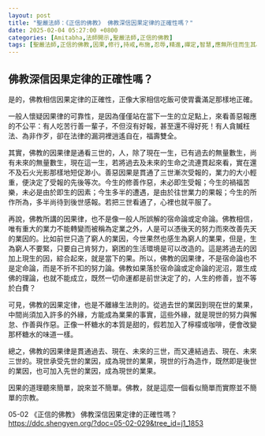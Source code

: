 ```yaml
---
layout: post
title: "聖嚴法師：《正信的佛教》 佛教深信因果定律的正確性嗎？"
date: 2025-02-04 05:27:00 +0800
categories: [Amitabha,法師開示,聖嚴法師,正信的佛教]
tags: [聖嚴法師,正信的佛教,因果,修行,持戒,布施,忍辱,精進,禪定,智慧,應無所住而生其心,因緣,戒律,因果相續,善緣,惡緣,貪瞋痴,戒律,業,業報,業力,重報輕受]
---
```


## 佛教深信因果定律的正確性嗎？

是的，佛教相信因果定律的正確性，正像大家相信吃飯可使胃囊滿足那樣地正確。

一般人懷疑因果律的可靠性，是因為僅僅站在當下一生的立足點上，來看善惡報應的不公平：有人吃苦行善一輩子，不但沒有好報，甚至還不得好死！有人貪贓枉法、為非作歹，卻在法律的漏洞裡逍遙自在，福壽雙全。

其實，佛教的因果律是通看三世的，人，除了現在一生，已有過去的無量數生，尚有未來的無量數生，現在這一生，若將過去及未來的生命之流連貫起來看，實在還不及石火光影那樣地短促渺小。善惡因果是貫通了三世漸次受報的，業力的大小輕重，便決定了受報的先後等次。今生的修善作惡，未必即生受報；今生的禍福苦樂，未必是由於即生的因素；今生多半的遭遇，是由於往世業力的果報；今生的所作所為，多半尚待到後世感報。若把三世看通了，心裡也就平服了。      

再說，佛教所講的因果律，也不是像一般人所誤解的宿命論或定命論。佛教相信，唯有重大的業力不能轉變而被稱為定業之外，人是可以憑後天的努力而來改善先天的業因的。比如前世只造了窮人的業因，今世果然也感生為窮人的業果，但是，生為窮人不要緊，只要自己肯努力，窮困的生活環境是可以改造的。這是將過去的因加上現生的因，綜合起來，就是當下的果。所以，佛教的因果律，不是宿命論也不是定命論，而是不折不扣的努力論。佛教如果落於宿命論或定命論的泥沼，眾生成佛的理論，也就不能成立，既然一切命運都是前世決定了的，人生的修善，豈不等於白費？

可見，佛教的因果定律，也是不離緣生法則的。從過去世的業因到現在世的業果，中間尚須加入許多的外緣，方能成為業果的事實，這些外緣，就是現世的努力與懈怠、作善與作惡。正像一杯糖水的本質是甜的，假若加入了檸檬或咖啡，便會改變那杯糖水的味道一樣。

總之，佛教的因果律是貫通過去、現在、未來的三世，而又連結過去、現在、未來三世的。現世承受先世的業因，成為現世的業果，現世的行為造作，既然即是後世的業因，也可加入先世的業因，成為現世的業果。
        
因果的道理聽來簡單，說來並不簡單。佛教，就是這麼一個看似簡單而實際並不簡單的宗教。


05-02 《正信的佛教》 佛教深信因果定律的正確性嗎？       
<https://ddc.shengyen.org/?doc=05-02-029&tree_id=j1_1853>